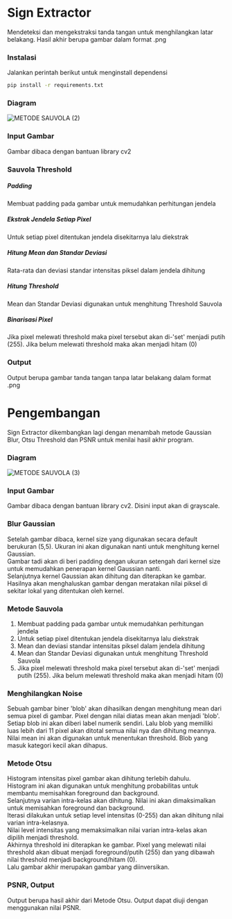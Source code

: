 # Sign Extractor
  Mendeteksi dan mengekstraksi tanda tangan untuk menghilangkan latar belakang. Hasil akhir berupa gambar dalam format .png

### Instalasi
  Jalankan perintah berikut untuk menginstall dependensi
```bash
pip install -r requirements.txt
```

### Diagram

![METODE SAUVOLA (2)](https://github.com/MuhammadMiftaa/Sign-Extractor-NoLib/assets/163877047/c43a83a2-12c6-488d-a603-b13d45f2551e)

### Input Gambar
Gambar dibaca dengan bantuan library cv2

### Sauvola Threshold
  ##### Padding  
  Membuat padding pada gambar untuk memudahkan perhitungan jendela
  ##### Ekstrak Jendela Setiap Pixel
  Untuk setiap pixel ditentukan jendela disekitarnya lalu diekstrak
  ##### Hitung Mean dan Standar Deviasi
  Rata-rata dan deviasi standar intensitas piksel dalam jendela dihitung 
  ##### Hitung Threshold
  Mean dan Standar Deviasi digunakan untuk menghitung Threshold Sauvola
  ##### Binarisasi Pixel
  Jika pixel melewati threshold maka pixel tersebut akan di-'set' menjadi putih (255). Jika belum melewati threshold maka akan menjadi hitam (0)

### Output
  Output berupa gambar tanda tangan tanpa latar belakang dalam format .png

# Pengembangan
  Sign Extractor dikembangkan lagi dengan menambah metode Gaussian Blur, Otsu Threshold dan PSNR untuk menilai hasil akhir program.

### Diagram
![METODE SAUVOLA (3)](https://github.com/MuhammadMiftaa/Sign-Extractor-NoLib/assets/163877047/13fad650-23ff-4c78-9ae1-eb55b72d9a68)

### Input Gambar
  Gambar dibaca dengan bantuan library cv2. Disini input akan di grayscale.
### Blur Gaussian
 Setelah gambar dibaca, kernel size yang digunakan secara default berukuran (5,5). Ukuran ini akan digunakan nanti untuk menghitung kernel Gaussian.\
  Gambar tadi akan di beri padding dengan ukuran setengah dari kernel size untuk memudahkan penerapan kernel Gaussian nanti.\
  Selanjutnya kernel Gaussian akan dihitung dan diterapkan ke gambar. Hasilnya akan menghaluskan gambar dengan meratakan nilai piksel di sekitar lokal 
  yang ditentukan oleh kernel.
  
### Metode Sauvola 
  1. Membuat padding pada gambar untuk memudahkan perhitungan jendela
  2. Untuk setiap pixel ditentukan jendela disekitarnya lalu diekstrak
  3. Mean dan deviasi standar intensitas piksel dalam jendela dihitung 
  4. Mean dan Standar Deviasi digunakan untuk menghitung Threshold Sauvola
  5. Jika pixel melewati threshold maka pixel tersebut akan di-'set' menjadi putih (255). Jika belum melewati threshold maka akan menjadi hitam (0)
  
### Menghilangkan Noise
  Sebuah gambar biner 'blob' akan dihasilkan dengan menghitung mean dari semua pixel di gambar. Pixel dengan nilai diatas mean akan menjadi 'blob'.\
  Setiap blob ini akan diberi label numerik sendiri. Lalu blob yang memiliki luas lebih dari 11 pixel akan ditotal semua nilai nya dan dihitung meannya.\
  Nilai mean ini akan digunakan untuk menentukan threshold. Blob yang masuk kategori kecil akan dihapus.
  
### Metode Otsu
  Histogram intensitas pixel gambar akan dihitung terlebih dahulu.\
  Histogram ini akan digunakan untuk menghitung probabilitas untuk membantu memisahkan foreground dan background.\
  Selanjutnya varian intra-kelas akan dihitung. Nilai ini akan dimaksimalkan untuk memisahkan foreground dan background.\
  Iterasi dilakukan untuk setiap level intensitas (0-255) dan akan dihitung nilai varian intra-kelasnya.\
  Nilai level intensitas yang memaksimalkan nilai varian intra-kelas akan dipilih menjadi threshold.\
  Akhirnya threshold ini diterapkan ke gambar. Pixel yang melewati nilai threshold akan dibuat menjadi foreground/putih (255) dan yang dibawah nilai threshold menjadi background/hitam (0).\
  Lalu gambar akhir merupakan gambar yang diinversikan.
  
### PSNR, Output
  Output berupa hasil akhir dari Metode Otsu. Output dapat diuji dengan menggunakan nilai PSNR.
